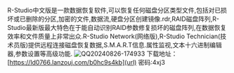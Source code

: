 R-Studio中文版是一款数据恢复软件,可以恢复任何磁盘分区类型文件,包括对已损坏或已删除的分区,加密的文件,数据流,硬盘分区创建镜像.rdr,RAID磁盘阵列,R-Studio最新版最大特色在于能自动识别RAID参数修复损坏的磁盘阵列,在数据恢复效率和文件质量上非常出众.R-Studio Network(网络版),R-Studio Technician(技术员版)提供远程连接磁盘恢复数据,S.M.A.R.T信息.属性监视,文本十六进制编辑器,参数设置等高级功能.
![QQ20240826-174933](https://github.com/user-attachments/assets/8bdc482c-6c2e-4e96-8c5d-8457b27ac98c)
下载地址：[https://ld0766.lanzouj.com/b0hc9s4kb](url) 密码:4xj3
